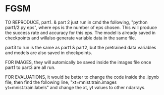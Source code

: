 # FGSM

TO REPRODUCE,
part1. & part 2
just run in cmd the following, 
	"python part1/2.py eps", 
where eps is the number of eps chosen. This will produce the success rate and accuracy for this eps. The model is already saved in checkpoints and willalso generate variable data in the same file.

part3
to run is the same as part1 & part2, but the pretrained data variables and models are also saved in checkpoints. 

FOR IMAGES, 
they will automically be saved inside the images file once part1 to part3 are all run. 

FOR EVALUATIONS,
it would be better to change the code inside the .ipynb file, then find the following line,
	"xt=mnist.train.images
	 yt=mnist.train.labels"
and change the xt, yt values to other ndarrays.